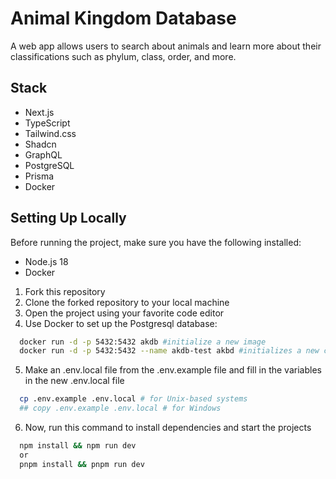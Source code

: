 # Animal Kingdom Database

A web app allows users to search about animals and learn more about their classifications such as phylum, class, order, and more. 

## Stack
- Next.js
- TypeScript
- Tailwind.css
- Shadcn
- GraphQL
- PostgreSQL
- Prisma
- Docker 

## Setting Up Locally

Before running the project, make sure you have the following installed:
- Node.js 18
- Docker

1. Fork this repository 
2. Clone the forked repository to your local machine
3. Open the project using your favorite code editor
4. Use Docker to set up the Postgresql database:
```bash
  docker run -d -p 5432:5432 akdb #initialize a new image
  docker run -d -p 5432:5432 --name akdb-test akbd #initializes a new container from the image
```
5. Make an .env.local file from the .env.example file and fill in the variables in the new .env.local file
```bash
  cp .env.example .env.local # for Unix-based systems
  ## copy .env.example .env.local # for Windows 
```
6. Now, run this command to install dependencies and start the projects
```bash
  npm install && npm run dev
  or
  pnpm install && pnpm run dev
```

[//]: # (To seed database:)
[//]: # (npx ts-node ./prisma/seed.ts)

